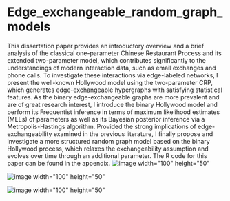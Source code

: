 # Edge_exchangeable_random_graph_models
This dissertation paper provides an introductory overview and a brief analysis of the classical one-parameter Chinese Restaurant Process and its extended two-parameter model, which contributes significantly to the understandings of modern interaction data, such as email exchanges and phone calls. To investigate these interactions via edge-labeled networks, I present the well-known Hollywood model using the two-parameter CRP, which generates edge-exchangeable hypergraphs with satisfying statistical features. As the binary edge-exchangeable graphs are more prevalent and are of great research interest, I introduce the binary Hollywood model and perform its Frequentist inference in terms of maximum likelihood estimates (MLEs) of parameters as well as its Bayesian posterior inference via a Metropolis-Hastings algorithm. Provided the strong implications of edge-exchangeability examined in the previous literature, I finally propose and investigate a more structured random graph model based on the binary Hollywood process, which relaxes the exchangeability assumption and evolves over time through an additional parameter. The R code for this paper can be found in the appendix. 
![image width="100" height="50"](https://github.com/XiaoyuOuyang/Edge_exchangeable_random_graph_models/assets/142030989/83cd431b-4db4-44f3-b5d6-a89cb61edd8c)

![image width="100" height="50"](https://github.com/XiaoyuOuyang/Edge_exchangeable_random_graph_models/assets/142030989/ee2cc7e1-4637-446a-ae3c-3cd4ceddb7a1)

![image width="100" height="50"](https://github.com/XiaoyuOuyang/Edge_exchangeable_random_graph_models/assets/142030989/16707d96-bddb-47ed-9f20-f91cb4996fa6)



  

